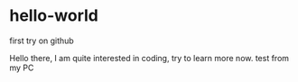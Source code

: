 # hello-world
first try on github

Hello there, I am quite interested in coding, try to learn more now.
test from my PC
